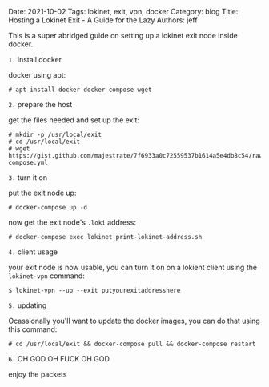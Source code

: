 Date: 2021-10-02
Tags: lokinet, exit, vpn, docker
Category: blog
Title: Hosting a Lokinet Exit - A Guide for the Lazy
Authors: jeff


This is a super abridged guide on setting up a lokinet exit node inside docker.

`1.` install docker

docker using apt:

    # apt install docker docker-compose wget

`2.` prepare the host

get the files needed and set up the exit:

    # mkdir -p /usr/local/exit
    # cd /usr/local/exit
    # wget https://gist.github.com/majestrate/7f6933a0c72559537b1614a5e4db8c54/raw/207ca9d76e5af4a1f986e6f4690b5c546c18f493/docker-compose.yml
   
`3.` turn it on

put the exit node up:

    # docker-compose up -d
    
now get the exit node's `.loki` address:
    
    # docker-compose exec lokinet print-lokinet-address.sh


`4.` client usage

your exit node is now usable, you can turn it on on a lokient client using the `lokinet-vpn` command:

    $ lokinet-vpn --up --exit putyourexitaddresshere

`5.` updating
   
Ocassionally you'll want to update the docker images, you can do that using this command:

    # cd /usr/local/exit && docker-compose pull && docker-compose restart
    
`6.` OH GOD OH FUCK OH GOD

enjoy the packets
